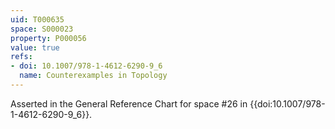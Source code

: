 ```yaml
---
uid: T000635
space: S000023
property: P000056
value: true
refs:
- doi: 10.1007/978-1-4612-6290-9_6
  name: Counterexamples in Topology
---
```


Asserted in the General Reference Chart for space #26 in
{{doi:10.1007/978-1-4612-6290-9_6}}.
